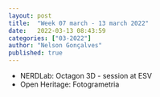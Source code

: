```yaml
---
layout: post
title:  "Week 07 march - 13 march 2022"
date:   2022-03-13 08:43:59
categories: ["03-2022"]
author: "Nelson Gonçalves"
published: true
---
```


* NERDLab: Octagon 3D - session at ESV
* Open Heritage: Fotogrametria
